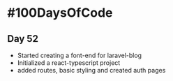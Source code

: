 # #100DaysOfCode

## Day 52
* Started creating a font-end for laravel-blog
* Initialized a react-typescript project
* added routes, basic styling and created auth pages